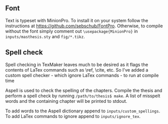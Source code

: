 ## Font

Text is typeset with MinionPro. To install it on your system follow the instructions at https://github.com/sebschub/FontPro. Otherwise, to compile without the font simply comment out ```\usepackage{MinionPro}``` in ```inputs/masthesis.sty``` and ```fig/*.tikz```.

## Spell check

Spell checking in TexMaker leaves much to be desired as it flags the contents of LaTex commands such as \ref, \cite, etc. So I've added a custom spell checker - which ignore LaTex commands - to run at compile time

Aspell is used to check the spelling of the chapters. Compile the thesis and perform a spell check by running
```/path/to/thesis$ make```. A list of misspelt words and the containing chapter will be printed to stdout.

To add words to the Aspell dictionary append to ```inputs/custom_spellings```. To add LaTex commands to ignore append
to ```inputs/ignore_tex```.

